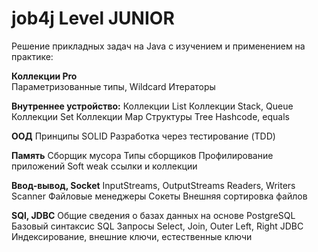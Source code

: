 # job4j Level JUNIOR
Решение прикладных задач на Java с изучением и применением на практике:

**Коллекции Pro**    
Параметризованные типы, Wildcard
Итераторы

**Внутреннее устройство:**
    Коллекции List
    Коллекции Stack, Queue
    Коллекции Set
    Коллекции Map
    Структуры Tree
Hashcode, equals

**ООД**
Принципы SOLID
Разработка через тестирование (TDD)

**Память**
    Cборщик мусора
    Типы сборщиков
    Профилирование приложений
    Soft weak ссылки и коллекции

**Ввод-вывод, Socket**
    InputStreams, OutputStreams
    Readers, Writers
    Scanner
    Файловые менеджеры
    Сокеты
    Внешняя сортировка файлов

**SQl, JDBC**
    Общие сведения о базах данных на основе PostgreSQL
    Базовый синтаксис SQL
    Запросы Select, Join, Outer Left, Right
    JDBC
    Индексирование, внешние ключи, естественные ключи
